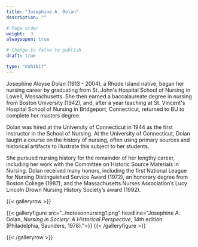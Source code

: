 ```yaml
---
title: "Josephine A. Dolan"
description: ""

# Page order
weight:  3
alwaysopen: true

# Change to false to publish.
draft: true

type: "exhibit"
---
```

Josephine Aloyse Dolan (1913 - 2004), a Rhode Island native, began her nursing career by graduating from St. John's Hospital School of Nursing in Lowell, Massachusetts. She then earned a baccalaureate degree in nursing from Boston University (1942), and, after a year teaching at St. Vincent's Hospital School of Nursing in Bridgeport, Connecticut, returned to BU to complete her masters degree.

Dolan was hired at the University of Connecticut in 1944 as the first instructor in the School of Nursing. At the University of Connecticut, Dolan taught a course on the history of nursing, often using primary sources and historical artifacts to illustrate this subject to her students.

She pursued nursing history for the remainder of her lengthy career, including her work with the Committee on Historic Source Materials in Nursing. Dolan received many honors, including the first National League for Nursing Distinguished Service Award (1972), an honorary degree from Boston College (1987), and the Massachusetts Nurses Association’s Lucy Lincoln Drown Nursing History Society’s award (1992).

{{< galleryrow >}}

{{< galleryfigure src="../notesonnursing1.png"
           headline="Josephine A. Dolan, *Nursing in Society: A Historical Perspective,* 14th edition (Philadelphia, Saunders, 1978).">}}
{{< /galleryfigure >}}

{{< /galleryrow >}}
